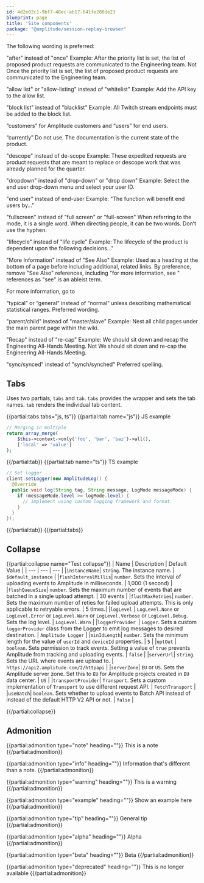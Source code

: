 ```yaml
---
id: 4d2e02c1-9bf7-48ec-ab17-641fe208de23
blueprint: page
title: 'Site components'
package: "@amplitude/session-replay-browser"
---
```


The following wording is preferred:

"after" instead of "once"
Example: After the priority list is set, the list of proposed product requests are communicated to the Engineering team.
Not Once the priority list is set, the list of proposed product requests are communicated to the Engineering team.

"allow list" or "allow-listing" instead of "whitelist"
Example: Add the API key to the allow list.

"block list" instead of "blacklist"
Example: All Twitch stream endpoints must be added to the block list.

“customers” for Amplitude customers and “users” for end users.

“currently” 
Do not use. The documentation is the current state of the product.

"descope" instead of de-scope
Example: These expedited requests are product requests that are meant to replace or descope work that was already planned for the quarter.

"dropdown" instead of "drop-down" or "drop down"
Example: Select the end user drop-down menu and select your user ID.

"end user" instead of end-user
Example: "The function will benefit end users by…"

"fullscreen" instead of "full screen" or "full-screen"
When referring to the mode, it is a single word. When directing people, it can be two words. Don’t use the hyphen. 

"lifecycle" instead of "life cycle"
Example: The lifecycle of the product is dependent upon the following decisions..."

"More Information" instead of "See Also" 
Example: Used as a heading at the bottom of a page before including additional, related links.
By preference, remove "See Also" references, including "for more information, see <LINK>" references as "see" is an ableist term.

For more information, go to <LINK>

“typical” or “general” instead of “normal” unless describing mathematical statistical ranges.
Preferred wording. 

"parent/child" instead of "master/slave" 
Example: Nest all child pages under the main parent page within the wiki.

"Recap" instead of "re-cap"
Example: We should sit down and recap the Engineering All-Hands Meeting. 
Not We should sit down and re-cap the Engineering All-Hands Meeting. 

"sync/synced" instead of "synch/synched"
Preferred spelling.

## Tabs

Uses two partials, `tabs` and `tab`. `tabs` provides the wrapper and sets the tab names. `tab` renders the individual tab content. 

{{partial:tabs tabs="js, ts"}}
{{partial:tab name="js"}}
JS example
```php
// Merging in multiple
return array_merge(
    $this->context->only('foo', 'bar', 'baz')->all(),
    ['local' => 'value']
);
```
{{/partial:tab}}
{{partial:tab name="ts"}}
TS example
```java
// Set logger 
client.setLogger(new AmplitudeLog() {
  @Override
  public void log(String tag, String message, LogMode messageMode) {
    if (messageMode.level >= logMode.level) {
      // implement using custom logging framework and format
    }
  }
});
```
{{/partial:tab}}
{{/partial:tabs}}

## Collapse

{{partial:collapse name="Test collapse"}}
| Name  | Description | Default Value |
| --- | --- | --- |
|`instanceName`| `string`. The instance name. | `$default_instance` |
|`flushIntervalMillis`| `number`. Sets the interval of uploading events to Amplitude in milliseconds. | 1,000 (1 second) |
|`flushQueueSize`| `number`. Sets the maximum number of events that are batched in a single upload attempt. | 30 events |
|`flushMaxRetries`| `number`. Sets the maximum number of reties for failed upload attempts. This is only applicable to retryable errors. | 5 times.|
|`logLevel` | `LogLevel.None` or `LogLevel.Error` or `LogLevel.Warn` or `LogLevel.Verbose` or `LogLevel.Debug`. Sets the log level. | `LogLevel.Warn` |
|`loggerProvider `| `Logger`. Sets a custom `loggerProvider` class from the Logger to emit log messages to desired destination. | `Amplitude Logger` |
|`minIdLength`|  `number`. Sets the minimum length for the value of `userId` and `deviceId` properties. | `5` |
|`optOut` | `boolean`. Sets permission to track events. Setting a value of `true` prevents Amplitude from tracking and uploading events. | `false` |
|`serverUrl`| `string`. Sets the URL where events are upload to. | `https://api2.amplitude.com/2/httpapi` | 
|`serverZone`| `EU` or  `US`. Sets the Amplitude server zone. Set this to `EU` for Amplitude projects created in `EU` data center. | `US` |
|`transportProvider`| `Transport`. Sets a custom implementation of `Transport` to use different request API. | `FetchTransport` |
|`useBatch`| `boolean`. Sets whether to upload events to Batch API instead of instead of the default HTTP V2 API or not. | `false` |

{{/partial:collapse}}

## Admonition

{{partial:admonition type="note" heading=""}}
This is a note
{{/partial:admonition}}

{{partial:admonition type="info" heading=""}}
Information that's different than a note.
{{/partial:admonition}}

{{partial:admonition type="warning" heading=""}}
This is a warning
{{/partial:admonition}}

{{partial:admonition type="example" heading=""}}
Show an example here
{{/partial:admonition}}

{{partial:admonition type="tip" heading=""}}
General tip
{{/partial:admonition}}

{{partial:admonition type="alpha" heading=""}}
Alpha
{{/partial:admonition}}

{{partial:admonition type="beta" heading=""}}
Beta
{{/partial:admonition}}

{{partial:admonition type="deprecated" heading=""}}
This is no longer available
{{/partial:admonition}}